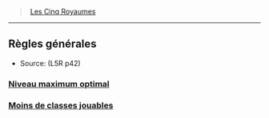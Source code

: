 ﻿>  [Les Cinq Royaumes](hd_l5r_index.md)

---


## Règles générales

- Source: (L5R p42)



### [Niveau maximum optimal](hd_l5r_general_niveau_maximum_optimal.md)



### [Moins de classes jouables](hd_l5r_general_moins_de_classes_jouables.md)

